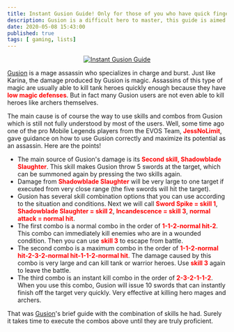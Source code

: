 ```yaml
---
title: Instant Gusion Guide! Only for those of you who have quick fingers!
description: Gusion is a difficult hero to master, this guide is aimed at those of you who already have experience in playing Mobile Legends.
date: 2020-05-08 15:43:00
published: true
tags: [ gaming, lists]
---
```


<p align="center">
    <a href="https://www.gamivo.com?glv=1fmnglvd" >
        <img src="https://www.gametweeps.com/wp-content/uploads/2019/09/painted-skin-Hairstylist-Gusion-1140x641.png" alt="Instant Gusion Guide"  />
    </a>
</p>

[Gusion](https://mobile-legends.fandom.com/wiki/Gusion) is a mage assassin who specializes in charge and burst. Just like Karina, the damage produced by Gusion is magic. Assassins of this type of magic are usually able to kill tank heroes quickly enough because they have <b style="color: red;">low magic defenses</b>. But in fact many Gusion users are not even able to kill heroes like archers themselves.

The main cause is of course the way to use skills and combos from Gusion which is still not fully understood by most of the users. Well, some time ago one of the pro Mobile Legends players from the EVOS Team, <b style="color: red;">JessNoLimit</b>, gave guidance on how to use Gusion correctly and maximize its potential as an assassin. Here are the points!

*   The main source of Gusion's damage is its <b style="color: red;">Second skill, Shadowblade Slaughter</b>. This skill makes Gusion throw 5 swords at the target, which can be summoned again by pressing the two skills again.
*   Damage from <b style="color: red;">Shadowblade Slaughter</b> will be very large to one target if executed from very close range (the five swords will hit the target).
*   Gusion has several skill combination options that you can use according to the situation and conditions. Next we will call <b style="color: red;">Sword Spike = skill 1</b>, <b style="color: red;">Shadowblade Slaughter = skill 2</b>, <b style="color: red;">Incandescence = skill 3</b>, <b style="color: red;">normal attack = normal hit</b>.
*   The first combo is a normal combo in the order of <b style="color: red;">1-1-2-normal hit-2</b>. This combo can immediately kill enemies who are in a wounded condition. Then you can use <b style="color: red;">skill 3</b> to escape from battle.
*   The second combo is a maximum combo in the order of <b style="color: red;">1-1-2-normal hit-2-3-2-normal hit-1-1-2-normal hit</b>. The damage caused by this combo is very large and can kill tank or warrior heroes. Use <b style="color: red;">skill 3</b> again to leave the battle.
*   The third combo is an instant kill combo in the order of <b style="color: red;">2-3-2-1-1-2</b>. When you use this combo, Gusion will issue 10 swords that can instantly finish off the target very quickly. Very effective at killing hero mages and archers.

That was [Gusion](https://mobile-legends.fandom.com/wiki/Gusion)'s brief guide with the combination of skills he had. Surely it takes time to execute the combos above until they are truly proficient.
